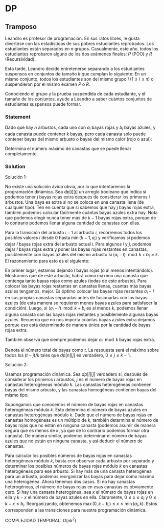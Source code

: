 # DP

## Tramposo

Leandro es profesor de programación. En sus ratos libres, le gusta divertirse con las estadísticas de sus pobres estudiantes reprobados. Los estudiantes están separados en $n$ grupos. Casualmente, este año, todos los estudiantes reprobaron alguno de los dos exámenes finales: $P$ (POO) y $R$ (Recursividad).

Esta tarde, Leandro decide entretenerse separando a los estudiantes suspensos en conjuntos de tamaño $k$ que cumplan lo siguiente: En un mismo conjunto, todos los estudiantes son del mismo grupo $i$ ($1 \leq i \leq n$) o suspendieron por el mismo examen $P$ o $R$.

Conociendo el grupo y la prueba suspendida de cada estudiante, y el tamaño de los conjuntos, ayude a Leandro a saber cuántos conjuntos de estudiantes suspensos puede formar.

### Statement

Dado que hay $n$ arbustos, cada uno con $a_i$ bayas rojas y $b_i$ bayas azules, y cada canasta puede contener $k$ bayas, pero cada canasta solo puede contener bayas del mismo arbusto o bayas del mismo color (rojo o azul):

Determina el número máximo de canastas que se puede llenar completamente.

### Solution

Solución 1:

No existe una solución ávida obvia, por lo que intentaremos la programación dinámica. Sea $dp[i][j]$ un arreglo booleano que indica si podemos tener $j$ bayas rojas extra después de considerar los primeros $i$ arbustos. Una baya es extra si no se coloca en una canasta llena (de cualquier tipo). Ten en cuenta que si sabemos que hay $j$ bayas rojas extra, también podemos calcular fácilmente cuántas bayas azules extra hay. Nota que podemos elegir nunca tener más de $k-1$ bayas rojas extra, porque de lo contrario podemos llenar alguna cantidad de canastas con ellas.

Para la transición del arbusto $i-1$ al arbusto $i$, recorremos todos los posibles valores $l$ desde $0$ hasta $\min(k-1, a_i)$ y verificamos si podemos dejar $l$ bayas rojas extra del arbusto actual $i$. Para algunos $i$ y $j$, podemos dejar $l$ bayas rojas extra y poner las bayas rojas restantes en canastas, posiblemente con bayas azules del mismo arbusto si $(a_i - l) \mod k + b_i \geq k$. El razonamiento para esto es el siguiente:

En primer lugar, estamos dejando $l$ bayas rojas (o al menos intentándolo). Mostramos que de este arbusto, habrá como máximo una canasta que contenga tanto bayas rojas como azules (todas de este arbusto). Para colocar las bayas rojas restantes en canastas llenas, cuantas más bayas azules tengamos, mejor. Es óptimo colocar las bayas rojas restantes $a_i - l$ en sus propias canastas separadas antes de fusionarlas con las bayas azules (de esta manera se requieren menos bayas azules para satisfacer la condición). Luego, si $(a_i - l) \mod k + b_i$ es al menos $k$, podemos llenar alguna canasta con las bayas rojas restantes y posiblemente algunas bayas azules. Recuerda que no nos importa cuántas bayas azules extra dejamos porque eso está determinado de manera única por la cantidad de bayas rojas extra.

También observa que siempre podemos dejar $a_i \mod k$ bayas rojas extra.

Denota el número total de bayas como $t$. La respuesta será el máximo sobre todos los $(t-j)/k$ tales que $dp[n][j]$ es verdadero, $0 \leq j \leq k-1$.

Solución 2:

Usamos programación dinámica. Sea $dp[i][j]$ verdadero si, después de considerar los primeros $i$ arbustos, $j$ es el número de bayas rojas en canastas heterogéneas módulo $k$. Las canastas heterogéneas contienen bayas del mismo arbusto, y las canastas homogéneas contienen bayas del mismo tipo.

Supongamos que conocemos el número de bayas rojas en canastas heterogéneas módulo $k$. Esto determina el número de bayas azules en canastas heterogéneas módulo $k$. Dado que el número de bayas rojas en canastas homogéneas es un múltiplo de $k$, también determina el número de bayas rojas que no están en ninguna canasta (podemos asumir de manera segura que es menos de $k$, ya que de lo contrario podemos formar otra canasta). De manera similar, podemos determinar el número de bayas azules que no están en ninguna canasta, y así deducir el número de canastas.

Para calcular los posibles números de bayas rojas en canastas heterogéneas módulo $k$, basta con observar cada arbusto por separado y determinar los posibles números de bayas rojas módulo $k$ en canastas heterogéneas para ese arbusto. Si hay más de una canasta heterogénea para un arbusto, podemos reorganizar las bayas para dejar como máximo una heterogénea. Ahora tenemos dos casos. Si no hay canastas heterogéneas, el número de bayas rojas en esas canastas es obviamente cero. Si hay una canasta heterogénea, sea $x$ el número de bayas rojas en ella y $k-x$ el número de bayas azules en ella. Claramente, $0 \leq x \leq a_i$ y $0 \leq k - x \leq b_i$. Reorganizando, obtenemos $\max(0, k - b_i) \leq x \leq \min(a_i, k)$. Estos corresponden a las transiciones para nuestra programación dinámica.

COMPLEJIDAD TEMPORAL:
$O(nk^2)$
